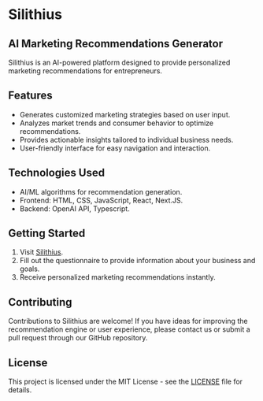 # Silithius

## AI Marketing Recommendations Generator

Silithius is an AI-powered platform designed to provide personalized marketing recommendations for entrepreneurs.

## Features
- Generates customized marketing strategies based on user input.
- Analyzes market trends and consumer behavior to optimize recommendations.
- Provides actionable insights tailored to individual business needs.
- User-friendly interface for easy navigation and interaction.

## Technologies Used
- AI/ML algorithms for recommendation generation.
- Frontend: HTML, CSS, JavaScript, React, Next.JS.
- Backend: OpenAI API, Typescript.

## Getting Started
1. Visit [Silithius](https://www.silithius.com/).
2. Fill out the questionnaire to provide information about your business and goals.
3. Receive personalized marketing recommendations instantly.

## Contributing
Contributions to Silithius are welcome! If you have ideas for improving the recommendation engine or user experience, please contact us or submit a pull request through our GitHub repository.

## License
This project is licensed under the MIT License - see the [LICENSE](LICENSE) file for details.
